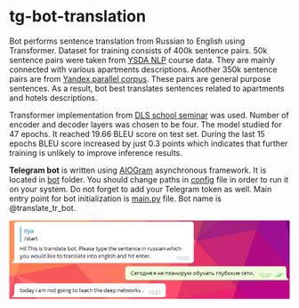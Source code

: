 # tg-bot-translation
Bot performs sentence translation from Russian to English using Transformer. Dataset for training consists of 400k sentence pairs. 50k sentence pairs were taken from
[YSDA NLP](https://github.com/yandexdataschool/nlp_course) course data. They are mainly connected with various apartments descriptions. Another 350k sentence pairs
are from [Yandex parallel corpus](https://translate.yandex.ru/corpus?lang=en). These pairs are general purpose sentences. As a result, bot 
best translates sentences related to apartments and hotels descriptions. 

Transformer implementation from [DLS school seminar](https://drive.google.com/drive/u/0/folders/1uzNwvPY4rzmkogdWto-tnjsl26wk04Lw) was used. Number of encoder 
and decoder layers was chosen to be four. The model studied for 47 epochs. It reached 19.66 BLEU score on test set. During the last 15 epochs
BLEU score increased by just 0.3 points which indicates that further training is unlikely to improve inference results.

**Telegram bot** is written using [AIOGram](https://github.com/aiogram/aiogram) asynchronous framework. It is located in [bot](bot) folder. 
You should change paths in [config](bot/config.py) file in order to run it on your system. Do not forget to add your Telegram token as well.
Main entry point for bot initialization is [main.py](main.py) file. Bot name is @translate_tr_bot. 

<p align="center">
  <img src="img.png" />
</p>

